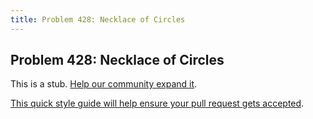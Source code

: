 ```yaml
---
title: Problem 428: Necklace of Circles
---
```

## Problem 428: Necklace of Circles

This is a stub. <a href='https://github.com/freecodecamp/guides/tree/master/src/pages/certifications/coding-interview-prep/project-euler/problem-428-necklace-of-circles/index.md' target='_blank' rel='nofollow'>Help our community expand it</a>.

<a href='https://github.com/freecodecamp/guides/blob/master/README.md' target='_blank' rel='nofollow'>This quick style guide will help ensure your pull request gets accepted</a>.

<!-- The article goes here, in GitHub-flavored Markdown. Feel free to add YouTube videos, images, and CodePen/JSBin embeds  -->
